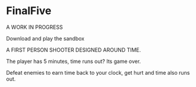 # FinalFive
 
A WORK IN PROGRESS 

Download and play the sandbox

A FIRST PERSON SHOOTER DESIGNED AROUND TIME.

The player has 5 minutes, time runs out? Its game over.

Defeat enemies to earn time back to your clock, get hurt and time also runs out.
